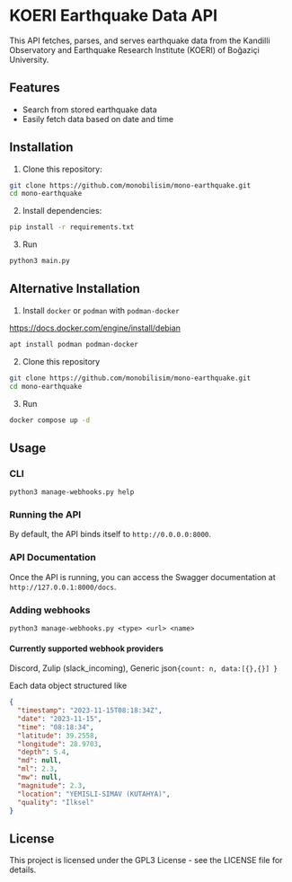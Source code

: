 # KOERI Earthquake Data API

This API fetches, parses, and serves earthquake data from the Kandilli Observatory and Earthquake Research Institute (KOERI) of Boğaziçi University.

## Features

- Search from stored earthquake data
- Easily fetch data based on date and time

## Installation

1. Clone this repository:

```bash
git clone https://github.com/monobilisim/mono-earthquake.git
cd mono-earthquake
```

2. Install dependencies:

```bash
pip install -r requirements.txt
```

3. Run

```bash
python3 main.py
```

## Alternative Installation

1. Install `docker` or `podman` with `podman-docker`

https://docs.docker.com/engine/install/debian

```bash
apt install podman podman-docker
```

2. Clone this repository

```bash
git clone https://github.com/monobilisim/mono-earthquake.git
cd mono-earthquake
```

3. Run

```bash
docker compose up -d
```

## Usage

### CLI

```console
python3 manage-webhooks.py help
```

### Running the API

By default, the API binds itself to `http://0.0.0.0:8000`.

### API Documentation

Once the API is running, you can access the Swagger documentation at `http://127.0.0.1:8000/docs`.

### Adding webhooks

```console
python3 manage-webhooks.py <type> <url> <name>
```

#### Currently supported webhook providers

Discord,
Zulip (slack_incoming),
Generic json```{count: n, data:[{},{}] }```

Each data object structured like
```json
{
  "timestamp": "2023-11-15T08:18:34Z",
  "date": "2023-11-15",
  "time": "08:18:34",
  "latitude": 39.2558,
  "longitude": 28.9703,
  "depth": 5.4,
  "md": null,
  "ml": 2.3,
  "mw": null,
  "magnitude": 2.3,
  "location": "YEMISLI-SIMAV (KUTAHYA)",
  "quality": "İlksel"
}
```

## License

This project is licensed under the GPL3 License - see the LICENSE file for details.
